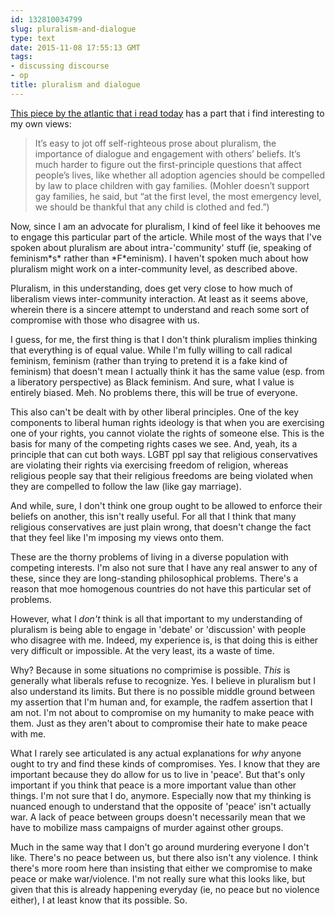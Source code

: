 ```yaml
---
id: 132810034799
slug: pluralism-and-dialogue
type: text
date: 2015-11-08 17:55:13 GMT
tags:
- discussing discourse
- op
title: pluralism and dialogue
---
```

[This piece by the atlantic that i read today][1] has a part that i find interesting to my own views:

> It’s easy to jot off self-righteous prose about pluralism, the importance of dialogue and engagement with others’ beliefs. It’s much harder to figure out the first-principle questions that affect people’s lives, like whether all adoption agencies should be compelled by law to place children with gay families. (Mohler doesn’t support gay families, he said, but “at the first level, the most emergency level, we should be thankful that any child is clothed and fed.”)

Now, since I am an advocate for pluralism, I kind of feel like it behooves me to engage this particular part of the article. While most of the ways that I've spoken about pluralism are about intra-'community' stuff (ie, speaking of feminism\*s\* rather than \*F\*eminism). I haven't spoken much about how pluralism might work on a inter-community level, as described above.

Pluralism, in this understanding, does get very close to how much of liberalism views inter-community interaction. At least as it seems above, wherein there is a sincere attempt to understand and reach some sort of compromise with those who disagree with us.

I guess, for me, the first thing is that I don't think pluralism implies thinking that everything is of equal value. While I'm fully willing to call radical feminism, feminism (rather than trying to pretend it is a fake kind of feminism) that doesn't mean I actually think it has the same value (esp. from a liberatory perspective) as Black feminism. And sure, what I value is entirely biased. Meh. No problems there, this will be true of everyone.

This also can't be dealt with by other liberal principles. One of the key components to liberal human rights ideology is that when you are exercising one of your rights, you cannot violate the rights of someone else. This is the basis for many of the competing rights cases we see. And, yeah, its a principle that can cut both ways. LGBT ppl say that religious conservatives are violating their rights via exercising freedom of religion, whereas religious people say that their religious freedoms are being violated when they are compelled to follow the law (like gay marriage).

And while, sure, I don't think one group ought to be allowed to enforce their beliefs on another, this isn't really useful. For all that I think that many religious conservatives are just plain wrong, that doesn't change the fact that they feel like I'm imposing my views onto them.

These are the thorny problems of living in a diverse population with competing interests. I'm also not sure that I have any real answer to any of these, since they are long-standing philosophical problems. There's a reason that moe homogenous countries do not have this particular set of problems.

However, what I *don't* think is all that important to my understanding of pluralism is being able to engage in 'debate' or 'discussion' with people who disagree with me. Indeed, my experience is, is that doing this is either very difficult or impossible. At the very least, its a waste of time.

Why? Because in some situations no comprimise is possible. *This* is generally what liberals refuse to recognize. Yes. I believe in pluralism but I also understand its limits. But there is no possible middle ground between my assertion that I'm human and, for example, the radfem assertion that I am not. I'm not about to compromise on my humanity to make peace with them. Just as they aren't about to compromise their hate to make peace with me.

What I rarely see articulated is any actual explanations for *why* anyone ought to try and find these kinds of compromises. Yes. I know that they are important because they do allow for us to live in 'peace'. But that's only important if you think that peace is a more important value than other things. I'm not sure that I do, anymore. Especially now that my thinking is nuanced enough to understand that the opposite of 'peace' isn't actually war. A lack of peace between groups doesn't necessarily mean that we have to mobilize mass campaigns of murder against other groups.

Much in the same way that I don't go around murdering everyone I don't like. There's no peace between us, but there also isn't any violence. I think there's more room here than insisting that either we compromise to make peace or make war/violence. I'm not really sure what this looks like, but given that this is already happening everyday (ie, no peace but no violence either), I at least know that its possible. So.

[1]: http://syx.pw/1XXwlV9